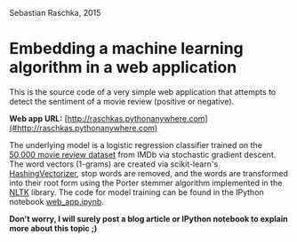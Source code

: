 Sebastian Raschka, 2015

# Embedding a machine learning algorithm in a web application

This is the source code of a very simple web application that attempts to detect the sentiment of a movie review (positive or negative). 

**Web app URL:** [http://raschkas.pythonanywhere.com](#http://raschkas.pythonanywhere.com)

The underlying model is a logistic regression classifier trained on the [50,000 movie review dataset](http://ai.stanford.edu/%7Eamaas/data/sentiment/) from IMDb via stochastic gradient descent. The word vectors (1-grams) are created via scikit-learn's [HashingVectorizer](http://scikit-learn.org/stable/modules/generated/sklearn.feature_extraction.text.HashingVectorizer.html), stop words are removed, and the words are transformed into their root form using the Porter stemmer algorithm implemented in the [NLTK](http://www.nltk.org) library. 
The code for model training can be found in the IPython notebook [web_app.ipynb](./web_app.ipynb).

**Don't worry, I will surely post a blog article or IPython notebook to explain more about this topic ;)**
